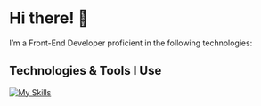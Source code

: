# Hi there! 👋

I’m a Front-End Developer proficient in the following technologies:

## Technologies & Tools I Use

[![My Skills](https://go-skill-icons.vercel.app/api/icons?i=html,css,js,react,tailwind,gsap&theme=dark&perline=6)](https://go-skill-icons.vercel.app/)
